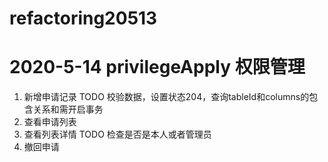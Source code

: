 # refactoring20513


# 2020-5-14 privilegeApply 权限管理
1. 新增申请记录  TODO 校验数据，设置状态204，查询tableId和columns的包含关系和需开启事务
2. 查看申请列表  
3. 查看列表详情  TODO 检查是否是本人或者管理员
4. 撤回申请